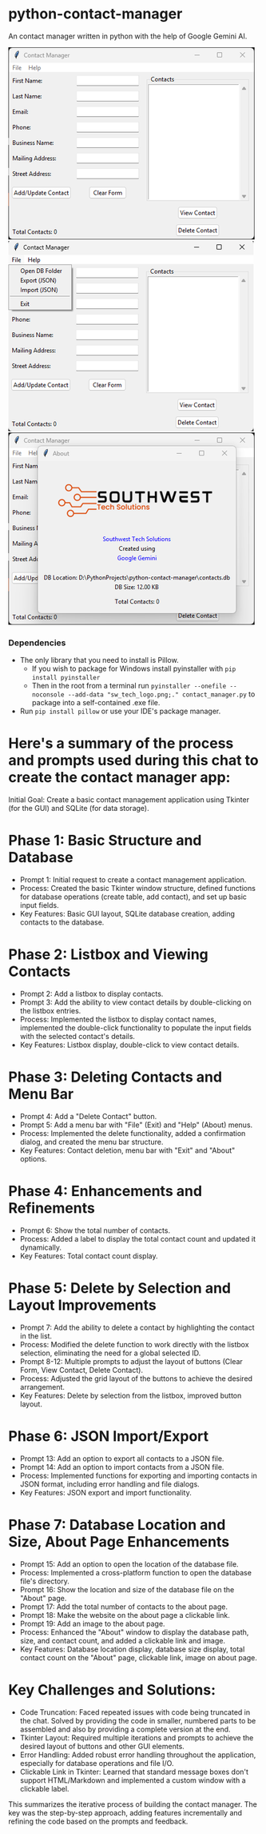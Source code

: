 # python-contact-manager
An contact manager written in python with the help of Google Gemini AI. 

![main screen](img/python-contact-manager-main-window.png) 
![file menu](img/python-contact-manager-file-menu.png) 
![about screen with logo](img/python-contact-manager-about-window.png)

### Dependencies 
 - The only library that you need to install is Pillow.
   - If you wish to package for Windows install pyinstaller with `pip install pyinstaller`
   - Then in the root from a terminal run `pyinstaller --onefile --noconsole --add-data "sw_tech_logo.png;." contact_manager.py` to package into a self-contained .exe file.
 - Run `pip install pillow` or use your IDE's package manager.

# Here's a summary of the process and prompts used during this chat to create the contact manager app:

Initial Goal: Create a basic contact management application using Tkinter (for the GUI) and SQLite (for data storage).

# Phase 1: Basic Structure and Database
 - Prompt 1: Initial request to create a contact management application.
 - Process: Created the basic Tkinter window structure, defined functions for database operations (create table, add contact), and set up basic input fields.
 - Key Features: Basic GUI layout, SQLite database creation, adding contacts to the database.

# Phase 2: Listbox and Viewing Contacts
 - Prompt 2: Add a listbox to display contacts.
 - Prompt 3: Add the ability to view contact details by double-clicking on the listbox entries.
 - Process: Implemented the listbox to display contact names, implemented the double-click functionality to populate the input fields with the selected contact's details.
 - Key Features: Listbox display, double-click to view contact details.

# Phase 3: Deleting Contacts and Menu Bar
 - Prompt 4: Add a "Delete Contact" button.
 - Prompt 5: Add a menu bar with "File" (Exit) and "Help" (About) menus.
 - Process: Implemented the delete functionality, added a confirmation dialog, and created the menu bar structure.
 - Key Features: Contact deletion, menu bar with "Exit" and "About" options.

# Phase 4: Enhancements and Refinements
 - Prompt 6: Show the total number of contacts.
 - Process: Added a label to display the total contact count and updated it dynamically.
 - Key Features: Total contact count display.

# Phase 5: Delete by Selection and Layout Improvements
 - Prompt 7: Add the ability to delete a contact by highlighting the contact in the list.
 - Process: Modified the delete function to work directly with the listbox selection, eliminating the need for a global selected ID.
 - Prompt 8-12: Multiple prompts to adjust the layout of buttons (Clear Form, View Contact, Delete Contact).
 - Process: Adjusted the grid layout of the buttons to achieve the desired arrangement.
 - Key Features: Delete by selection from the listbox, improved button layout.

# Phase 6: JSON Import/Export
 - Prompt 13: Add an option to export all contacts to a JSON file.
 - Prompt 14: Add an option to import contacts from a JSON file.
 - Process: Implemented functions for exporting and importing contacts in JSON format, including error handling and file dialogs.
 - Key Features: JSON export and import functionality.

# Phase 7: Database Location and Size, About Page Enhancements
 - Prompt 15: Add an option to open the location of the database file.
 - Process: Implemented a cross-platform function to open the database file's directory.
 - Prompt 16: Show the location and size of the database file on the "About" page.
 - Prompt 17: Add the total number of contacts to the about page.
 - Prompt 18: Make the website on the about page a clickable link.
 - Prompt 19: Add an image to the about page.
 - Process: Enhanced the "About" window to display the database path, size, and contact count, and added a clickable link and image.
 - Key Features: Database location display, database size display, total contact count on the "About" page, clickable link, image on about page.

# Key Challenges and Solutions:
 - Code Truncation: Faced repeated issues with code being truncated in the chat. Solved by providing the code in smaller, numbered parts to be assembled and also by providing a complete version at the end.
 - Tkinter Layout: Required multiple iterations and prompts to achieve the desired layout of buttons and other GUI elements.
 - Error Handling: Added robust error handling throughout the application, especially for database operations and file I/O.
 - Clickable Link in Tkinter: Learned that standard message boxes don't support HTML/Markdown and implemented a custom window with a clickable label.

This summarizes the iterative process of building the contact manager. The key was the step-by-step approach, adding features incrementally and refining the code based on the prompts and feedback.

